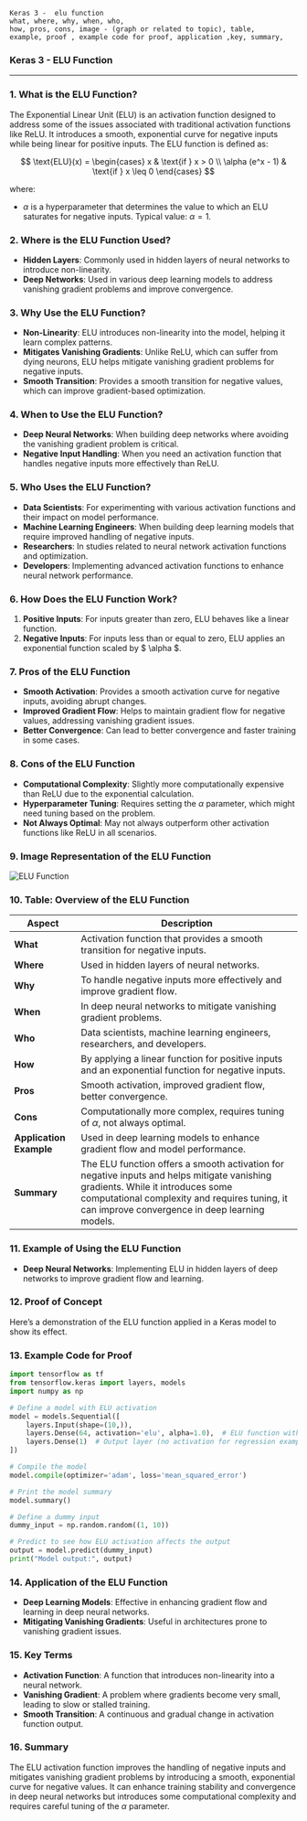 ```code
Keras 3 -  elu function
what, where, why, when, who, 
how, pros, cons, image - (graph or related to topic), table,
example, proof , example code for proof, application ,key, summary,
```

<body>
    <script src="https://cdnjs.cloudflare.com/ajax/libs/mathjax/2.7.7/MathJax.js?config=TeX-MML-AM_CHTML" async></script>
    <link rel="stylesheet" href="https://cdnjs.cloudflare.com/ajax/libs/KaTeX/0.15.2/katex.min.css">
    <script src="https://cdnjs.cloudflare.com/ajax/libs/KaTeX/0.15.2/katex.min.js"></script>
    <script src="https://cdnjs.cloudflare.com/ajax/libs/KaTeX/0.15.2/contrib/auto-render.min.js"></script>
    <script>
        document.addEventListener("DOMContentLoaded", function() {
            renderMathInElement(document.body, {
                delimiters: [
                    { left: "$$", right: "$$", display: true },
                    { left: "$", right: "$", display: false }
                ]
            });
        });
    </script>   
</body>

### **Keras 3 - ELU Function**

---

### **1. What is the ELU Function?**

The Exponential Linear Unit (ELU) is an activation function designed to address some of the issues associated with traditional activation functions like ReLU. It introduces a smooth, exponential curve for negative inputs while being linear for positive inputs. The ELU function is defined as:

$$ \text{ELU}(x) = \begin{cases}
x & \text{if } x > 0 \\
\alpha (e^x - 1) & \text{if } x \leq 0
\end{cases} $$

where:

- $\alpha$ is a hyperparameter that determines the value to which an ELU saturates for negative inputs. Typical value: $\alpha = 1$.

### **2. Where is the ELU Function Used?**

- **Hidden Layers**: Commonly used in hidden layers of neural networks to introduce non-linearity.
- **Deep Networks**: Used in various deep learning models to address vanishing gradient problems and improve convergence.

### **3. Why Use the ELU Function?**

- **Non-Linearity**: ELU introduces non-linearity into the model, helping it learn complex patterns.
- **Mitigates Vanishing Gradients**: Unlike ReLU, which can suffer from dying neurons, ELU helps mitigate vanishing gradient problems for negative inputs.
- **Smooth Transition**: Provides a smooth transition for negative values, which can improve gradient-based optimization.

### **4. When to Use the ELU Function?**

- **Deep Neural Networks**: When building deep networks where avoiding the vanishing gradient problem is critical.
- **Negative Input Handling**: When you need an activation function that handles negative inputs more effectively than ReLU.

### **5. Who Uses the ELU Function?**

- **Data Scientists**: For experimenting with various activation functions and their impact on model performance.
- **Machine Learning Engineers**: When building deep learning models that require improved handling of negative inputs.
- **Researchers**: In studies related to neural network activation functions and optimization.
- **Developers**: Implementing advanced activation functions to enhance neural network performance.

### **6. How Does the ELU Function Work?**

1. **Positive Inputs**: For inputs greater than zero, ELU behaves like a linear function.
2. **Negative Inputs**: For inputs less than or equal to zero, ELU applies an exponential function scaled by $ \alpha $.

### **7. Pros of the ELU Function**

- **Smooth Activation**: Provides a smooth activation curve for negative inputs, avoiding abrupt changes.
- **Improved Gradient Flow**: Helps to maintain gradient flow for negative values, addressing vanishing gradient issues.
- **Better Convergence**: Can lead to better convergence and faster training in some cases.

### **8. Cons of the ELU Function**

- **Computational Complexity**: Slightly more computationally expensive than ReLU due to the exponential calculation.
- **Hyperparameter Tuning**: Requires setting the $\alpha$ parameter, which might need tuning based on the problem.
- **Not Always Optimal**: May not always outperform other activation functions like ReLU in all scenarios.

### **9. Image Representation of the ELU Function**

![ELU Function](https://engineer-ece.github.io/Keras-learn/Keras3/02.%20Layers%20API/02.%20Layer%20activations/08.%20elu%20function/elu_function.png)

### **10. Table: Overview of the ELU Function**

| **Aspect**              | **Description**                                                                                                                                                                                                              |
| ----------------------------- | ---------------------------------------------------------------------------------------------------------------------------------------------------------------------------------------------------------------------------------- |
| **What**                | Activation function that provides a smooth transition for negative inputs.                                                                                                                                                         |
| **Where**               | Used in hidden layers of neural networks.                                                                                                                                                                                          |
| **Why**                 | To handle negative inputs more effectively and improve gradient flow.                                                                                                                                                              |
| **When**                | In deep neural networks to mitigate vanishing gradient problems.                                                                                                                                                                   |
| **Who**                 | Data scientists, machine learning engineers, researchers, and developers.                                                                                                                                                          |
| **How**                 | By applying a linear function for positive inputs and an exponential function for negative inputs.                                                                                                                                 |
| **Pros**                | Smooth activation, improved gradient flow, better convergence.                                                                                                                                                                     |
| **Cons**                | Computationally more complex, requires tuning of $\alpha$, not always optimal.                                                                                                                                                  |
| **Application Example** | Used in deep learning models to enhance gradient flow and model performance.                                                                                                                                                       |
| **Summary**             | The ELU function offers a smooth activation for negative inputs and helps mitigate vanishing gradients. While it introduces some computational complexity and requires tuning, it can improve convergence in deep learning models. |

### **11. Example of Using the ELU Function**

- **Deep Neural Networks**: Implementing ELU in hidden layers of deep networks to improve gradient flow and learning.

### **12. Proof of Concept**

Here’s a demonstration of the ELU function applied in a Keras model to show its effect.

### **13. Example Code for Proof**

```python
import tensorflow as tf
from tensorflow.keras import layers, models
import numpy as np

# Define a model with ELU activation
model = models.Sequential([
    layers.Input(shape=(10,)),
    layers.Dense(64, activation='elu', alpha=1.0),  # ELU function with alpha = 1.0
    layers.Dense(1)  # Output layer (no activation for regression example)
])

# Compile the model
model.compile(optimizer='adam', loss='mean_squared_error')

# Print the model summary
model.summary()

# Define a dummy input
dummy_input = np.random.random((1, 10))

# Predict to see how ELU activation affects the output
output = model.predict(dummy_input)
print("Model output:", output)
```

### **14. Application of the ELU Function**

- **Deep Learning Models**: Effective in enhancing gradient flow and learning in deep neural networks.
- **Mitigating Vanishing Gradients**: Useful in architectures prone to vanishing gradient issues.

### **15. Key Terms**

- **Activation Function**: A function that introduces non-linearity into a neural network.
- **Vanishing Gradient**: A problem where gradients become very small, leading to slow or stalled training.
- **Smooth Transition**: A continuous and gradual change in activation function output.

### **16. Summary**

The ELU activation function improves the handling of negative inputs and mitigates vanishing gradient problems by introducing a smooth, exponential curve for negative values. It can enhance training stability and convergence in deep neural networks but introduces some computational complexity and requires careful tuning of the $\alpha$ parameter.

